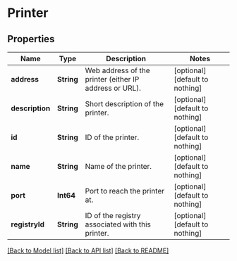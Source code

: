 # Printer


## Properties
Name | Type | Description | Notes
------------ | ------------- | ------------- | -------------
**address** | **String** | Web address of the printer (either IP address or URL). | [optional] [default to nothing]
**description** | **String** | Short description of the printer. | [optional] [default to nothing]
**id** | **String** | ID of the printer. | [optional] [default to nothing]
**name** | **String** | Name of the printer. | [optional] [default to nothing]
**port** | **Int64** | Port to reach the printer at. | [optional] [default to nothing]
**registryId** | **String** | ID of the registry associated with this printer. | [optional] [default to nothing]


[[Back to Model list]](../README.md#models) [[Back to API list]](../README.md#api-endpoints) [[Back to README]](../README.md)



